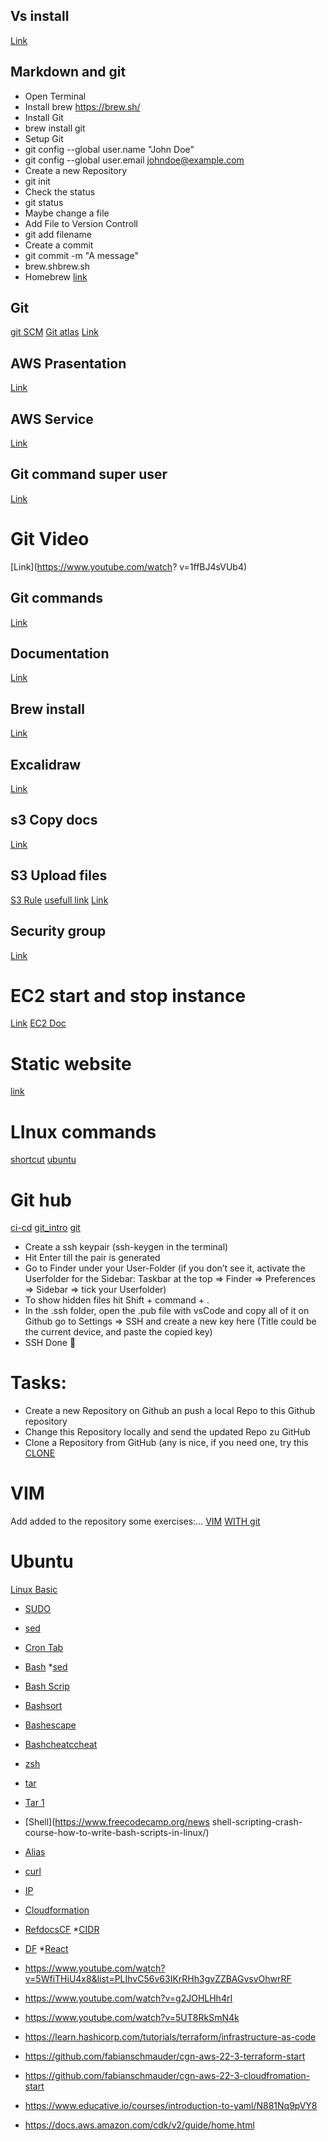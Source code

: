 ## Vs install
[Link](https://code.visualstudio.com)
## Markdown and git

- Open Terminal
- Install brew https://brew.sh/
- Install Git
- brew install git
- Setup Git
- git config --global user.name "John Doe"
- git config --global user.email johndoe@example.com
- Create a new Repository
- git init
- Check the status
- git status
- Maybe change a file
- Add File to Version Controll
- git add filename
- Create a commit
- git commit -m "A message"
- brew.shbrew.sh
- Homebrew
[link](https://daringfireball.net/projects/markdown/basics)
## Git 
[git SCM](https://git-scm.com/book/en/v2/Getting-Started-What-is-Git%3F)
[Git atlas](https://www.atlassian.com/git/tutorials/using-branches?section=git-branch)
[Link](https://shiny-goggles-0bc3dcca.pages.github.io/git.html)
## AWS Prasentation
[Link](https://shiny-goggles-0bc3dcca.pages.github.io/welcome.html#3)
## AWS Service
[Link](https://www.youtube.com/watch?v=BtJAsvJOlhM)
## Git command super user
[Link](https://superuser.com/questions/1419613/change-git-init-default-branch-name)
# Git Video
[Link](https://www.youtube.com/watch?
v=1ffBJ4sVUb4)
## Git commands
[Link](https://www.atlassian.com/git/glossary)
## Documentation
[Link](https://docs.aws.amazon.com/)
## Brew install 
[Link](https://brew.sh)
## Excalidraw
[Link](https://app.excalidraw.com/l/11yZWnPgCIu/2y0rM3Jq2zj)
## s3 Copy docs
[Link](https://docs.aws.amazon.com/cli/latest/userguide/cli-services-s3-commands.html#using-s3-commands-managing-objects-copy)

## S3 Upload files
[S3 Rule](https://www.middlewareinventory.com/blog/ec2-s3-copy/)
[usefull link](https://medium.com/plusteam/upload-files-to-aws-s3-with-public-read-acl-using-aws-cli-or-boto-3-2e2bc67bbd63)
[Link](https://codingsight.com/upload-files-to-aws-s3-with-the-aws-cli/)
## Security group
[Link](https://docs.aws.amazon.com/vpc/latest/userguide/VPC_SecurityGroups.html)
# EC2 start and stop instance
[Link](https://docs.aws.amazon.com/AWSEC2/latest/UserGuide/Stop_Start.html)
[EC2 Doc](https://asf.alaska.edu/how-to/data-recipes/moving-files-into-and-out-of-an-aws-ec2-instance-windows/)

# Static website
[link](https://sammeechward.com/aws-cli-s3-static-website/)

# LInux commands
[shortcut](https://linuxhandbook.com/linux-shortcuts/)
[ubuntu](https://itsfoss.com/clear-terminal-ubuntu/)


# Git hub
[ci-cd](https://github.com/fabianschmauder/cgn-aws-22-3-ci-cd-start)
[git_intro](https://github.com/Droggelbecher92/Git-Intro)
[git](https://github.com/neuefische/protocol-aws-22-1/blob/main/protocol/2022-02-02-Wednesday.md)

- Create a ssh keypair (ssh-keygen  in the terminal)
- Hit Enter till the pair is generated
- Go to Finder under your User-Folder (if you don’t see it, activate the Userfolder for the Sidebar: Taskbar at the top => Finder => Preferences => Sidebar => tick your Userfolder)
- To show hidden files hit Shift + command + .
- In the .ssh folder, open the .pub file with vsCode and copy all of it
on Github go to Settings => SSH and create a new key here (Title could be the current device, and paste the copied key)
- SSH Done :partying_face:
# Tasks:
- Create a new Repository on Github an push a local Repo to this Github repository
- Change this Repository locally and send the updated Repo zu GitHub
- Clone a Repository from GitHub (any is nice, if you need one, try this [CLONE](https://github.com/Droggelbecher92/AWSTrainer)
# VIM
Add added to the repository some exercises:…
[VIM](https://vim-adventures.com/)
[WITH git](https://skills.github.com/)

# Ubuntu
[Linux Basic](https://ubuntu.com/tutorials/command-line-for-beginners#2-a-brief-history-lesson)
* [SUDO](https://linuxize.com/post/su-command-in-linux/)
* [sed](https://www.geeksforgeeks.org/sed-command-in-linux-unix-with-examples/)

* [Cron Tab](https://crontab.guru)
* [Bash](https://linuxhint.com/while_read_line_bash/)
*[sed](https://linuxtect.com/sed-command-examples-in-linux/)
* [Bash Scrip](https://ryanstutorials.net/bash-scripting-tutorial/bash-input.php)
* [Bashsort](https://linuxhint.com/bash_sort_command/)
* [Bashescape](https://linuxhint.com/bash_escape_quotes/)
* [Bashcheatccheat](https://www.educative.io/blog/bash-shell-command-cheat-sheet)
* [zsh](https://ohmyz.sh/)
* [tar](https://www.interserver.net/tips/kb/use-tar-command-linux-examples/)
* [Tar 1](https://www.geeksforgeeks.org/tar-command-linux-examples/)
* [Shell](https://www.freecodecamp.org/news shell-scripting-crash-course-how-to-write-bash-scripts-in-linux/)
* [Alias](https://unix.stackexchange.com/questions/3773/how-to-pass-parameters-to-an-alias)
* [curl](https://phoenixnap.com/kb/curl-command)
* [IP](https://whatismyipaddress.com/dynamic-static)
* [Cloudformation](https://cloudkatha.com/how-to-execute-ec2-user-data-script-using-cloudformation/)
* [RefdocsCF](https://docs.aws.amazon.com/AWSCloudFormation/latest/UserGuide/aws-resource-ec2-vpc.html)
*[CIDR](https://cidr.xyz/)
* [DF](https://linuxize.com/post/how-to-check-disk-space-in-linux-using-the-df-command/)
*[React](https://reactjs.org/docs/create-a-new-react-app.html#create-react-app)

- https://www.youtube.com/watch?v=5WfiTHiU4x8&list=PLIhvC56v63IKrRHh3gvZZBAGvsvOhwrRF

- https://www.youtube.com/watch?v=g2JOHLHh4rI
- https://www.youtube.com/watch?v=5UT8RkSmN4k

- https://learn.hashicorp.com/tutorials/terraform/infrastructure-as-code

- https://github.com/fabianschmauder/cgn-aws-22-3-terraform-start

- https://github.com/fabianschmauder/cgn-aws-22-3-cloudfromation-start

- https://www.educative.io/courses/introduction-to-yaml/N881Nq9pVY8

- https://docs.aws.amazon.com/cdk/v2/guide/home.html